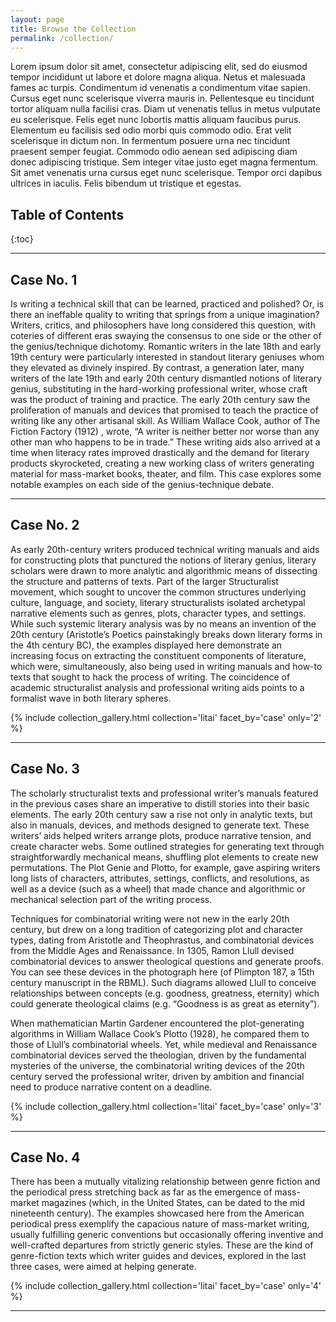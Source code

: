 ```yaml
---
layout: page
title: Browse the Collection
permalink: /collection/
---
```




Lorem ipsum dolor sit amet, consectetur adipiscing elit, sed do eiusmod tempor incididunt ut labore et dolore magna aliqua. Netus et malesuada fames ac turpis. Condimentum id venenatis a condimentum vitae sapien. Cursus eget nunc scelerisque viverra mauris in. Pellentesque eu tincidunt tortor aliquam nulla facilisi cras. Diam ut venenatis tellus in metus vulputate eu scelerisque. Felis eget nunc lobortis mattis aliquam faucibus purus. Elementum eu facilisis sed odio morbi quis commodo odio. Erat velit scelerisque in dictum non. In fermentum posuere urna nec tincidunt praesent semper feugiat. Commodo odio aenean sed adipiscing diam donec adipiscing tristique. Sem integer vitae justo eget magna fermentum. Sit amet venenatis urna cursus eget nunc scelerisque. Tempor orci dapibus ultrices in iaculis. Felis bibendum ut tristique et egestas.

## Table of Contents

{:toc}

---

## Case No. 1

Is writing a technical skill that can be learned, practiced and polished? Or, is there an ineffable quality to writing that springs from a unique imagination? Writers, critics, and philosophers have long considered this question, with coteries of different eras swaying the consensus to one side or the other of the genius/technique dichotomy. Romantic writers in the late 18th and early 19th century were particularly interested in standout literary geniuses whom they elevated as divinely inspired. By contrast, a generation later, many writers of the late 19th and early 20th century dismantled notions of literary genius, substituting in the hard-working professional writer, whose craft was the product of training and practice. The early 20th century saw the proliferation of manuals and devices that promised to teach the practice of writing like any other artisanal skill. As William Wallace Cook, author of The Fiction Factory (1912) , wrote, “A writer is neither better nor worse than any other man who happens to be in trade.” These writing aids also arrived at a time when literacy rates improved drastically and the demand for literary products skyrocketed, creating a new working class of writers generating material for mass-market books, theater, and film. This case explores some notable examples on each side of the genius-technique debate. 




---

## Case No. 2

As early 20th-century writers produced technical writing manuals and aids for constructing plots that punctured the notions of literary genius, literary scholars were drawn to more analytic and algorithmic means of dissecting the structure and patterns of texts. Part of the larger Structuralist movement, which sought to uncover the common structures underlying culture, language, and society, literary structuralists isolated archetypal narrative elements such as genres, plots, character types, and settings. While such systemic literary analysis was by no means an invention of the 20th century (Aristotle’s Poetics painstakingly breaks down literary forms in the 4th century BC), the examples displayed here demonstrate an increasing focus on extracting the constituent components of literature, which were, simultaneously, also being used in writing manuals and how-to texts that sought to hack the process of writing. The coincidence of academic structuralist analysis and professional writing aids points to a formalist wave in both literary spheres.

{% include collection_gallery.html collection='litai' facet_by='case' only='2' %}

---

## Case No. 3

The scholarly structuralist texts and professional writer’s manuals featured in the previous cases share an imperative to distill stories into their basic elements. The early 20th century saw a rise not only in analytic texts, but also in manuals, devices, and methods designed to generate text.  These writers’ aids helped writers arrange plots, produce narrative tension, and create character webs.  Some outlined strategies for generating text through straightforwardly mechanical means, shuffling plot elements to create new permutations. The Plot Genie and Plotto, for example, gave aspiring writers long lists of characters, attributes, settings, conflicts, and resolutions, as well as a device (such as a wheel) that made chance and algorithmic or mechanical selection part of the writing process.

Techniques for combinatorial writing were not new in the early 20th century, but drew on a long tradition of categorizing plot and character types, dating from Aristotle and Theophrastus, and combinatorial devices from the Middle Ages and Renaissance. In 1305, Ramon Llull devised combinatorial devices to answer theological questions and generate proofs.  You can see these devices in the photograph here (of Plimpton 187, a 15th century manuscript in the RBML). Such diagrams allowed Llull to conceive relationships between concepts (e.g. goodness, greatness, eternity) which could generate theological claims (e.g. “Goodness is as great as eternity”).

When mathematician Martin Gardener encountered the plot-generating algorithms in William Wallace Cook’s Plotto (1928), he compared them to those of Llull’s combinatorial wheels. Yet, while medieval and Renaissance combinatorial devices served the theologian, driven by the fundamental mysteries of the universe, the combinatorial writing devices of the 20th century served the professional writer, driven by ambition and financial need to produce narrative content on a deadline.   

{% include collection_gallery.html collection='litai' facet_by='case' only='3' %}

---

## Case No. 4

There has been a mutually vitalizing relationship between genre fiction and the periodical press stretching back as far as the emergence of mass-market magazines (which, in the United States, can be dated to the mid nineteenth century). The examples showcased here from the American periodical press
exemplify the capacious nature of mass-market writing, usually fulfilling
generic conventions but occasionally offering inventive and well-crafted
departures from strictly generic styles. These are the kind of genre-fiction texts which writer guides and devices, explored in the last three cases, were aimed at helping generate.  

{% include collection_gallery.html collection='litai' facet_by='case' only='4' %}

---